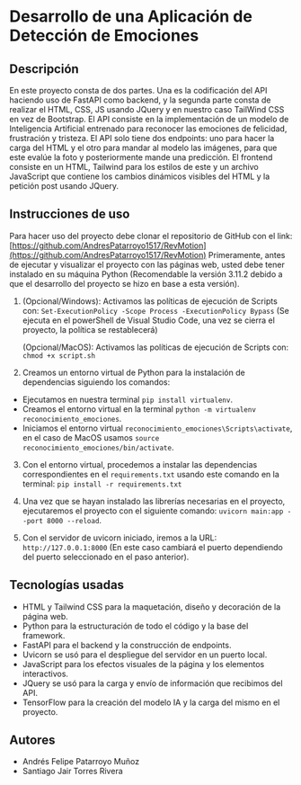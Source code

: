 # Desarrollo de una Aplicación de Detección de Emociones
## Descripción
En este proyecto consta de dos partes. Una es la codificación del API haciendo uso de FastAPI como backend, y la segunda parte consta de realizar el HTML, CSS, JS usando JQuery y en nuestro caso TailWind CSS en vez de Bootstrap. El API consiste en la implementación de un modelo de Inteligencia Artificial entrenado para reconocer las emociones de felicidad, frustración y tristeza. El API solo tiene dos endpoints: uno para hacer la carga del HTML y el otro para mandar al modelo las imágenes, para que este evalúe la foto y posteriormente mande una predicción. El frontend consiste en un HTML, Tailwind para los estilos de este y un archivo JavaScript que contiene los cambios dinámicos visibles del HTML y la petición post usando JQuery.

## Instrucciones de uso
Para hacer uso del proyecto debe clonar el repositorio de GitHub con el link: [https://github.com/AndresPatarroyo1517/RevMotion](https://github.com/AndresPatarroyo1517/RevMotion)
Primeramente, antes de ejecutar y visualizar el proyecto con las páginas web, usted debe tener instalado en su máquina Python (Recomendable la versión 3.11.2 debido a que el desarrollo del proyecto se hizo en base a esta versión).

1. (Opcional/Windows): Activamos las políticas de ejecución de Scripts con: `Set-ExecutionPolicy -Scope Process -ExecutionPolicy Bypass` (Se ejecuta en el powerShell de Visual Studio Code, una vez se cierra el proyecto, la política se restablecerá)

   (Opcional/MacOS): Activamos las políticas de ejecución de Scripts con: `chmod +x script.sh`

2. Creamos un entorno virtual de Python para la instalación de dependencias siguiendo los comandos:
- Ejecutamos en nuestra terminal `pip install virtualenv`.
- Creamos el entorno virtual en la terminal `python -m virtualenv reconocimiento_emociones`.
- Iniciamos el entorno virtual `reconocimiento_emociones\Scripts\activate`, en el caso de MacOS usamos `source reconocimiento_emociones/bin/activate`.

3. Con el entorno virtual, procedemos a instalar las dependencias correspondientes en el `requirements.txt` usando este comando en la terminal: `pip install -r requirements.txt`

4. Una vez que se hayan instalado las librerías necesarias en el proyecto, ejecutaremos el proyecto con el siguiente comando: `uvicorn main:app --port 8000 --reload`.

5. Con el servidor de uvicorn iniciado, iremos a la URL: `http://127.0.0.1:8000` (En este caso cambiará el puerto dependiendo del puerto seleccionado en el paso anterior).

## Tecnologías usadas

- HTML y Tailwind CSS para la maquetación, diseño y decoración de la página web.
- Python para la estructuración de todo el código y la base del framework.
- FastAPI para el backend y la construcción de endpoints.
- Uvicorn se usó para el despliegue del servidor en un puerto local.
- JavaScript para los efectos visuales de la página y los elementos interactivos.
- JQuery se usó para la carga y envío de información que recibimos del API.
- TensorFlow para la creación del modelo IA y la carga del mismo en el proyecto.

## Autores

- Andrés Felipe Patarroyo Muñoz  
- Santiago Jair Torres Rivera




